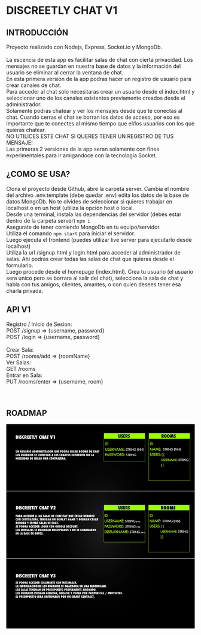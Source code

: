 # DISCREETLY CHAT V1
## INTRODUCCIÓN
Proyecto realizado con Nodejs, Express, Socket.io y MongoDb.<br><br>
La escencia de esta app es facilitar salas de chat con cierta privacidad. Los mensajes no se guardan en nuestra base de datos y la información del usuario se eliminar al cerrar la ventana de chat.<br>
En esta primera versión de la app podras hacer un registro de usuario para crear canales de chat.<br>
Para acceder al chat solo necesitaras crear un usuario desde el index.html y seleccionar uno de los canales existentes previamente creados desde el administrador.<br>
Solamente podras chatear y ver los mensajes desde que te conectas al chat. Cuando cerras el chat se borran los datos de acceso, por eso es importante que te conectes al mismo tiempo que el/los usuarios con los que quieras chatear.<br>
NO UTILICES ESTE CHAT SI QUERES TENER UN REGISTRO DE TUS MENSAJE!<br>
Las primeras 2 versiones de la app seran solamente con fines experimentales para ir amigandoce con la tecnologia Socket.<br>
## ¿COMO SE USA?
Clona el proyecto desde Github, abre la carpeta server. Cambia el nombre del archivo .env.template (debe quedar .env) edita los datos de la base de datos MongoDb. No te olvides de seleccionar si quieres trabajar en localhost o en un host (utiliza la opción host o local.<br>
Desde una terminal, instala las dependencias del servidor (debes estar dentro de la carpeta server) ``npm i``<br>
Asegurate de tener corriendo MongoDb en tu equipo/servidor.<br>
Utiliza el comando ``npm start`` para iniciar el servidor.<br>
Luego ejecuta el frontend (puedes utilizar live server para ejecutarlo desde localhost)<br>
Utiliza la url /signup.html y login.html para acceder al administrador de salas. Ahi podras crear todas las salas de chat que quieras desde el formulario.<br>
Luego procede desde el homepage (index.html). Crea tu usuario (el usuario sera unico pero se borrara al salir del chat), selecciona la sala de chat y habla con tus amigos, clientes, amantes, o con quien desees tener esa charla privada.<br>

## API V1
Registro / Inicio de Sesion:<br>
POST /signup => {username, password}<br>
POST /login => {username, password}<br>
<br>
Crear Sala:<br>
POST /rooms/add => {roomName}<br>
Ver Salas:<br>
GET /rooms<br>
Entrar en Sala:<br>
PUT /rooms/enter => {username, room}<br>
<br><br>

## ROADMAP
![Roadmap](https://github.com/lcrender/Discreetly-Chat/blob/Chaza/roadmap.jpg)
